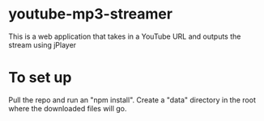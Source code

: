 # youtube-mp3-streamer
This is a web application that takes in a YouTube URL and outputs the stream using jPlayer

# To set up
Pull the repo and run an "npm install".
Create a "data" directory in the root where the downloaded files will go.
